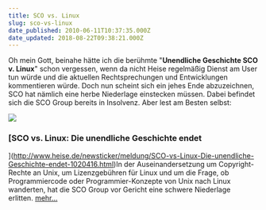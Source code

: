 ```yaml
---
title: SCO vs. Linux
slug: sco-vs-linux
date_published: 2010-06-11T10:37:35.000Z
date_updated: 2018-08-22T09:38:21.000Z
---
```


Oh mein Gott, beinahe hätte ich die berühmte "**Unendliche Geschichte SCO v. Linux**" schon vergessen, wenn da nicht Heise regelmäßig Dienst am User tun würde und die aktuellen Rechtsprechungen und Entwicklungen kommentieren würde. Doch nun scheint sich ein jehes Ende abzuzeichnen, SCO hat nämlich eine herbe Niederlage einstecken müssen. Dabei befindet sich die SCO Group bereits in Insolvenz. Aber lest am Besten selbst:

[![](//www.heise.de/imgs/18/5/3/0/9/4/8/TN_19579556_9e41285279-1e033d3e78f3d462.png)](http://www.heise.de/newsticker/meldung/SCO-vs-Linux-Die-unendliche-Geschichte-endet-1020416.html)

### [SCO vs. Linux: Die unendliche Geschichte endet
](http://www.heise.de/newsticker/meldung/SCO-vs-Linux-Die-unendliche-Geschichte-endet-1020416.html)In der Auseinandersetzung um Copyright-Rechte an Unix, um Lizenzgebühren für Linux und um die Frage, ob Programmiercode oder Programmier-Konzepte von Unix nach Linux wanderten, hat die SCO Group vor Gericht eine schwere Niederlage erlitten. [mehr...](http://www.heise.de/newsticker/meldung/SCO-vs-Linux-Die-unendliche-Geschichte-endet-1020416.html)
